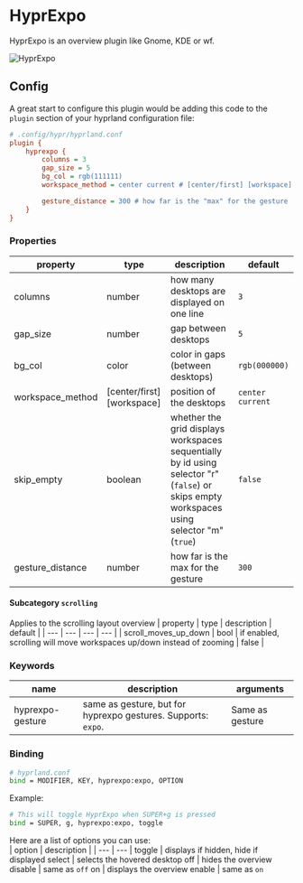 # HyprExpo
HyprExpo is an overview plugin like Gnome, KDE or wf.
  
![HyprExpo](https://github.com/user-attachments/assets/e89df9d2-9800-4268-9929-239ad9bc3a54)
  
## Config
A great start to configure this plugin would be adding this code to the `plugin` section of your hyprland configuration file:  
```ini
# .config/hypr/hyprland.conf
plugin {
    hyprexpo {
        columns = 3
        gap_size = 5
        bg_col = rgb(111111)
        workspace_method = center current # [center/first] [workspace] e.g. first 1 or center m+1

        gesture_distance = 300 # how far is the "max" for the gesture
    }
}
```

### Properties

| property | type | description | default |
| --- | --- | --- | --- |
|columns | number | how many desktops are displayed on one line | `3`|
|gap_size | number | gap between desktops | `5`|
|bg_col | color | color in gaps (between desktops) | `rgb(000000)`|
|workspace_method | [center/first] [workspace] | position of the desktops | `center current`|
|skip_empty | boolean | whether the grid displays workspaces sequentially by id using selector "r" (`false`) or skips empty workspaces using selector "m" (`true`) | `false`|
|gesture_distance | number | how far is the max for the gesture | `300`|

#### Subcategory `scrolling`

Applies to the scrolling layout overview
| property | type | description | default |
| --- | --- | --- | --- |
| scroll_moves_up_down | bool | if enabled, scrolling will move workspaces up/down instead of zooming | false |


### Keywords

| name | description | arguments |
| -- | -- | -- | 
| hyprexpo-gesture | same as gesture, but for hyprexpo gestures. Supports: `expo`. | Same as gesture |

### Binding
```bash
# hyprland.conf
bind = MODIFIER, KEY, hyprexpo:expo, OPTION
```

Example:  
```bash
# This will toggle HyprExpo when SUPER+g is pressed
bind = SUPER, g, hyprexpo:expo, toggle
```

Here are a list of options you can use:  
| option | description |
| --- | --- |
toggle | displays if hidden, hide if displayed
select | selects the hovered desktop
off | hides the overview
disable | same as `off`
on | displays the overview
enable | same as `on`

